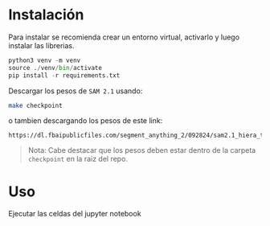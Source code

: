 # Instalación

Para instalar se recomienda crear un entorno virtual, activarlo y luego instalar las librerias.

```python
python3 venv -m venv
source ./venv/bin/activate
pip install -r requirements.txt
```

Descargar los pesos de `SAM 2.1` usando:
```bash
make checkpoint
```

o tambien descargando los pesos de este link:
```
https://dl.fbaipublicfiles.com/segment_anything_2/092824/sam2.1_hiera_tiny.pt
```

>Nota: Cabe destacar que los pesos deben estar dentro de la carpeta `checkpoint` en la raiz del repo.

# Uso

Ejecutar las celdas del jupyter notebook